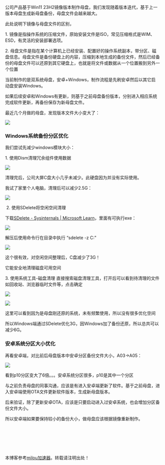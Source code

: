 
公司产品基于Win11 23H2镜像版本制作母盘，我们发现随着版本迭代，基于上一版本母盘生成新母盘备份，母盘文件会越来越大。


此处说明下镜像与母盘文件的区别，


1\. 镜像是指操作系统的压缩文件，原始安装文件是ISO，常见压缩格式是WIM、ESD，有灵活的安装部署选项。


2\. 母盘文件是指在某个计算机上已经安装、配置好的操作系统副本，带分区、磁盘信息。母盘文件是备份硬盘上的内容，压缩到本地生成的备份文件，然后已经备份的母盘文件可以还原到其它硬盘上，也就是将文件或数据从一个位置搬到另外一个位置


当前制作的是双系统母盘，安卓\+Windows，制作流程是先刷安卓然后以其它启动盘安装Windows。


如果后续安卓和Windows有更新，则基于之前母盘备份版本，分别进入相应系统完成软件更新，再备份保存为新母盘文件。


最近几个月做的母盘，发现版本文件大小变大了：


![](https://img2024.cnblogs.com/blog/685541/202410/685541-20241030091558577-624435761.png)


### Windows系统备份分区优化


我们尝试先减少windows模块大小：


1\. 使用Dism清理冗余组件使用数据


![](https://img2024.cnblogs.com/blog/685541/202410/685541-20241028193655188-2145389601.png)


清理完后，公司大屏C盘大小几乎未减少。此硬盘因为并没有实际使用。


我试了家里个人电脑，清理后可以减少2\.5G：


![](https://img2024.cnblogs.com/blog/685541/202410/685541-20241031211552838-377652955.png)


 2\. 使用SDelete将空闲空间清理


下载[SDelete \- Sysinternals \| Microsoft Learn](https://github.com)，里面有可执行exe：


![](https://img2024.cnblogs.com/blog/685541/202410/685541-20241031141357944-527875311.png)


解压后使用命令行在目录中执行 “sdelete \-z C:"


![](https://img2024.cnblogs.com/blog/685541/202410/685541-20241031141559152-1593672327.png)





这个很有效，对空闲空间整理后，C盘减少了3G！


它能安全地清理磁盘可用空间


3\. 使用系统工具\-磁盘清理
直接搜索磁盘清理工具，打开后可以看到待清理的文件如回收站、浏览器临时文件等，点击确定



![](https://img2024.cnblogs.com/blog/685541/202410/685541-20241029202758673-1002264656.png)


![](https://img2024.cnblogs.com/blog/685541/202410/685541-20241029202955754-1798056684.png)


这里可以看到因为是母盘刚还原的系统，未有频繁使用，所以没有很多优化空间


所以Windows端通过SDelete优化3G，因Windows加了备份还原，所以总共可以减少6G。


### 安卓系统分区大小优化


再看安卓端，对比前后母盘版本中安卓分区备份文件大小，A03\-\>A05：


![](https://img2024.cnblogs.com/blog/685541/202410/685541-20241031213659065-639612785.png)


看到p10分区变大了6倍。。。安卓系统分区很多，p10是其中一个分区


与之前负责母盘的同事沟通，应该是有进入安卓端更新了软件。基于之前母盘，进入安卓端使用OTA文件更新软件版本，生成新母盘版本。


后来验证，除了更新安卓OTA，应该是只要启动进入过安卓系统，也会增加分区备份文件大小。


所以安卓端如果要保持较小的备份大小，做母盘应该根据镜像重新制作。


 


 



 



 本博客参考[milou加速器](https://jiechuangmoxing.com)。转载请注明出处！
